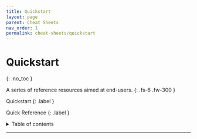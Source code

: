 ```yaml
---
title: Quickstart
layout: page
parent: Cheat Sheets
nav_order: 1
permalink: cheat-sheets/quickstart
---
```


# Quickstart
{: .no_toc }

A series of reference resources aimed at end-users.
{: .fs-6 .fw-300 }

Quickstart
{: .label }

Quick Reference
{: .label }

<details markdown="block">
  <summary>
    Table of contents
  </summary>
  {: .text-delta }
1. TOC
{:toc}
</details>

---